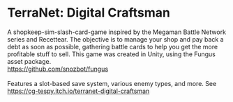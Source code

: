 # TerraNet: Digital Craftsman
A shopkeep-sim-slash-card-game inspired by the Megaman Battle Network series and Recettear. The objective is to manage your shop and pay back a debt as soon as possible, gathering battle cards to help you get the more profitable stuff to sell. This game was created in Unity, using the Fungus asset package. <br> 
https://github.com/snozbot/fungus <br> <br>
Features a slot-based save system, various enemy types, and more. See https://cg-tespy.itch.io/terranet-digital-craftsman
